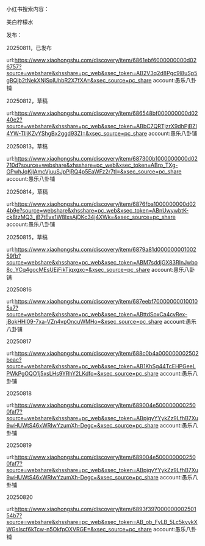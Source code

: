 
小红书搜索内容：

美白柠檬水



发布：

20250811，已发布

url:https://www.xiaohongshu.com/discovery/item/6861ebf6000000000d026757?source=webshare&xhsshare=pc_web&xsec_token=AB2V3q2d8Pgc9l8uSp5gBQjb2tNekXNjSpIUhbR2X7fXA=&xsec_source=pc_share
account:愚乐八卦铺

20250812，草稿

url:https://www.xiaohongshu.com/discovery/item/686548bf000000000d0240e2?source=webshare&xhsshare=pc_web&xsec_token=ABbC7QRTjzrX9dhPjBZl4YW-TIljKZvYShgBx2ggd93ZI=&xsec_source=pc_share
account:愚乐八卦铺


20250813，草稿

url:https://www.xiaohongshu.com/discovery/item/687300b1000000000d02710d?source=webshare&xhsshare=pc_web&xsec_token=ABro_TXg-GPwhJqKjlAmcVjuuSJpPjRQ4p5EaWFz2r7tI=&xsec_source=pc_share
account:愚乐八卦铺

20250814，草稿

url:https://www.xiaohongshu.com/discovery/item/6876fba1000000000d024b9e?source=webshare&xhsshare=pc_web&xsec_token=ABnUwywbtK-ckBtzMQ3_jB7tEvx1W8lxsAjDKc34j4XWk=&xsec_source=pc_share
account:愚乐八卦铺

20250815，草稿

url:https://www.xiaohongshu.com/discovery/item/6879a81d00000000100259fb?source=webshare&xhsshare=pc_web&xsec_token=ABM7sddjGX83RInJwbo8c_YCq4gocMEsUEjFikTjqxgxc=&xsec_source=pc_share
account:愚乐八卦铺

20250816

url:https://www.xiaohongshu.com/discovery/item/687eebf700000000100105a7?source=webshare&xhsshare=pc_web&xsec_token=ABttdSoxCa4cvRex-jBokHHI09-7xa-VZn4vpOncuWMHo=&xsec_source=pc_share
account:愚乐八卦铺

20250817

url:https://www.xiaohongshu.com/discovery/item/688c0b4a000000002502beac?source=webshare&xhsshare=pc_web&xsec_token=AB1KhSg44TcEHPGeeLPWkPgOQO1j5xsLHs9YRhY2LKdfo=&xsec_source=pc_share
account:愚乐八卦铺

20250818

url:https://www.xiaohongshu.com/discovery/item/689004e5000000002500faf7?source=webshare&xhsshare=pc_web&xsec_token=ABpjgyYYykZz9LfhB7Xu9wHUWtS46xWRIwYzumXh-Degc=&xsec_source=pc_share
account:愚乐八卦铺

20250819

url:https://www.xiaohongshu.com/discovery/item/689004e5000000002500faf7?source=webshare&xhsshare=pc_web&xsec_token=ABpjgyYYykZz9LfhB7Xu9wHUWtS46xWRIwYzumXh-Degc=&xsec_source=pc_share
account:愚乐八卦铺

20250820

url:https://www.xiaohongshu.com/discovery/item/6893f39700000000250154b7?source=webshare&xhsshare=pc_web&xsec_token=AB_ob_FyLB_5Lc5kvykXWGsIscf6kTcw-n5OkfpOXVRGE=&xsec_source=pc_share
account:愚乐八卦铺